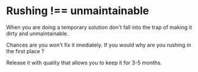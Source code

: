 # Rushing !== unmaintainable

When you are doing a temporary solution don't fall into the trap of making it dirty and unmaintainable.

Chances are you won't fix it imediately. If you would why are you rushing in the first place ?

Release it with quality that allows you to keep it for 3-5 months.
